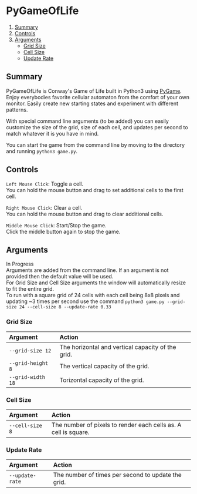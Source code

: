 # PyGameOfLife
1. [Summary](#summary)
2. [Controls](#controls)  
3. [Arguments](#arguments)
    * [Grid Size](#grid-size)
    * [Cell Size](#cell-size)
    * [Update Rate](#update-rate)

## Summary
PyGameOfLife is Conway's Game of Life built in Python3 using [PyGame](https://wwwpygame.org). Enjoy everybodies favorite cellular automaton from the comfort of your own monitor. Easily create new starting states and experiment with different patterns.  
  
With special command line arguments (to be added) you can easily customize the size of the grid, size of each cell, and updates per second to match whatever it is you have in mind.  
  
You can start the game from the command line by moving to the directory and running `python3 game.py`.

## Controls
`Left Mouse Click`: Toggle a cell.  
You can hold the mouse button and drag to set additional cells to the first cell.  
  
`Right Mouse Click`: Clear a cell.  
You can hold the mouse button and drag to clear additional cells.  

`Middle Mouse Click`: Start/Stop the game.  
Click the middle button again to stop the game.

## Arguments
In Progress  
	Arguments are added from the command line. If an argument is not provided then the default value will be used.  
For Grid Size and Cell Size arguments the window will automatically resize to fit the entire grid.  
To run with a square grid of 24 cells with each cell being 8x8 pixels and updating ~3 times per second use the command `python3 game.py --grid-size 24 --cell-size 8 --update-rate 0.33`

### Grid Size
|Argument|Action|
|:---|:---|
|`--grid-size 12`| The horizontal and vertical capacity of the grid.|
|`--grid-height 8`| The vertical capacity of the grid.|
|`--grid-width 18`| Torizontal capacity of the grid.|

### Cell Size
|Argument|Action|
|:---|:---|
|`--cell-size 8`| The number of pixels to render each cells as. A cell is square.|

### Update Rate
|Argument|Action|
|:---|:---|
|`--update-rate`| The number of times per second to update the grid.|
